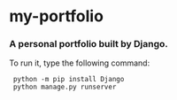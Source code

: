 # my-portfolio
 <h3> A personal portfolio built by Django.</h3>

To run it, type the following command:
```
 python -m pip install Django
 python manage.py runserver
```
